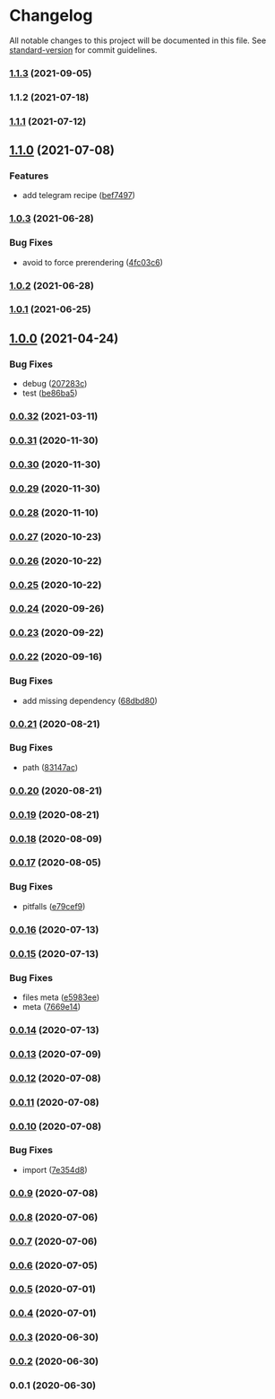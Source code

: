 # Changelog

All notable changes to this project will be documented in this file. See [standard-version](https://github.com/conventional-changelog/standard-version) for commit guidelines.

### [1.1.3](https://github.com/microlinkhq/recipes/compare/v1.1.2...v1.1.3) (2021-09-05)

### 1.1.2 (2021-07-18)

### [1.1.1](https://github.com/microlinkhq/recipes/compare/v1.1.0...v1.1.1) (2021-07-12)

## [1.1.0](https://github.com/microlinkhq/recipes/compare/v1.0.3...v1.1.0) (2021-07-08)


### Features

* add telegram recipe ([bef7497](https://github.com/microlinkhq/recipes/commit/bef749799a47a5f004e1e2bca592916cce04fa08))

### [1.0.3](https://github.com/microlinkhq/recipes/compare/v1.0.2...v1.0.3) (2021-06-28)


### Bug Fixes

* avoid to force prerendering ([4fc03c6](https://github.com/microlinkhq/recipes/commit/4fc03c6c19bf97a8eaafeb6c1d0d4ffb42723c46))

### [1.0.2](https://github.com/microlinkhq/recipes/compare/v1.0.1...v1.0.2) (2021-06-28)

### [1.0.1](https://github.com/microlinkhq/recipes/compare/v1.0.0...v1.0.1) (2021-06-25)

## [1.0.0](https://github.com/microlinkhq/recipes/compare/v0.0.32...v1.0.0) (2021-04-24)


### Bug Fixes

* debug ([207283c](https://github.com/microlinkhq/recipes/commit/207283cc1bdbc5aa26f222fee2af6899eab76fde))
* test ([be86ba5](https://github.com/microlinkhq/recipes/commit/be86ba548c3b386ef7e6a2f4f5ec4f49faf3e2a0))

### [0.0.32](https://github.com/microlinkhq/recipes/compare/v0.0.31...v0.0.32) (2021-03-11)

### [0.0.31](https://github.com/microlinkhq/recipes/compare/v0.0.30...v0.0.31) (2020-11-30)

### [0.0.30](https://github.com/microlinkhq/recipes/compare/v0.0.29...v0.0.30) (2020-11-30)

### [0.0.29](https://github.com/microlinkhq/recipes/compare/v0.0.28...v0.0.29) (2020-11-30)

### [0.0.28](https://github.com/microlinkhq/recipes/compare/v0.0.27...v0.0.28) (2020-11-10)

### [0.0.27](https://github.com/microlinkhq/recipes/compare/v0.0.26...v0.0.27) (2020-10-23)

### [0.0.26](https://github.com/microlinkhq/recipes/compare/v0.0.25...v0.0.26) (2020-10-22)

### [0.0.25](https://github.com/microlinkhq/recipes/compare/v0.0.24...v0.0.25) (2020-10-22)

### [0.0.24](https://github.com/microlinkhq/recipes/compare/v0.0.23...v0.0.24) (2020-09-26)

### [0.0.23](https://github.com/microlinkhq/recipes/compare/v0.0.22...v0.0.23) (2020-09-22)

### [0.0.22](https://github.com/microlinkhq/recipes/compare/v0.0.21...v0.0.22) (2020-09-16)


### Bug Fixes

* add missing dependency ([68dbd80](https://github.com/microlinkhq/recipes/commit/68dbd80335a5aa3736b630256d23f85dedbabad1))

### [0.0.21](https://github.com/microlinkhq/recipes/compare/v0.0.20...v0.0.21) (2020-08-21)


### Bug Fixes

* path ([83147ac](https://github.com/microlinkhq/recipes/commit/83147ac9a2af6d8f7ab4c273ec7e8d78d326aa23))

### [0.0.20](https://github.com/microlinkhq/recipes/compare/v0.0.19...v0.0.20) (2020-08-21)

### [0.0.19](https://github.com/microlinkhq/recipes/compare/v0.0.18...v0.0.19) (2020-08-21)

### [0.0.18](https://github.com/microlinkhq/recipes/compare/v0.0.17...v0.0.18) (2020-08-09)

### [0.0.17](https://github.com/microlinkhq/recipes/compare/v0.0.16...v0.0.17) (2020-08-05)


### Bug Fixes

* pitfalls ([e79cef9](https://github.com/microlinkhq/recipes/commit/e79cef952f83a13440391194d16d6d44c8841e8e))

### [0.0.16](https://github.com/microlinkhq/recipes/compare/v0.0.15...v0.0.16) (2020-07-13)

### [0.0.15](https://github.com/microlinkhq/recipes/compare/v0.0.14...v0.0.15) (2020-07-13)


### Bug Fixes

* files meta ([e5983ee](https://github.com/microlinkhq/recipes/commit/e5983eeede35e2029274d9b32cd606efe73bd511))
* meta ([7669e14](https://github.com/microlinkhq/recipes/commit/7669e14748f7632cd69c90f23071bf76bb1b817a))

### [0.0.14](http://github.com///compare/v0.0.13...v0.0.14) (2020-07-13)

### [0.0.13](http://github.com///compare/v0.0.12...v0.0.13) (2020-07-09)

### [0.0.12](http://github.com///compare/v0.0.11...v0.0.12) (2020-07-08)

### [0.0.11](http://github.com///compare/v0.0.10...v0.0.11) (2020-07-08)

### [0.0.10](http://github.com///compare/v0.0.9...v0.0.10) (2020-07-08)


### Bug Fixes

* import ([7e354d8](http://github.com///commit/7e354d8f7eeef2c63201c0dbe129a8f4f654ffbd))

### [0.0.9](http://github.com///compare/v0.0.8...v0.0.9) (2020-07-08)

### [0.0.8](http://github.com///compare/v0.0.7...v0.0.8) (2020-07-06)

### [0.0.7](http://github.com///compare/v0.0.6...v0.0.7) (2020-07-06)

### [0.0.6](http://github.com///compare/v0.0.5...v0.0.6) (2020-07-05)

### [0.0.5](http://github.com///compare/v0.0.4...v0.0.5) (2020-07-01)

### [0.0.4](http://github.com///compare/v0.0.3...v0.0.4) (2020-07-01)

### [0.0.3](http://github.com///compare/v0.0.2...v0.0.3) (2020-06-30)

### [0.0.2](http://github.com///compare/v0.0.1...v0.0.2) (2020-06-30)

### 0.0.1 (2020-06-30)
